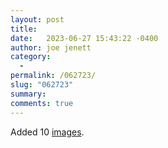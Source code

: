 ```yaml
---
layout: post
title:  
date:   2023-06-27 15:43:22 -0400
author: joe jenett
category:
  -  
permalink: /062723/
slug: "062723"
summary: 
comments: true
---
```

Added 10 <a href="/images/">images</a>.

<a href="https://brid.gy/publish/mastodon"></a>